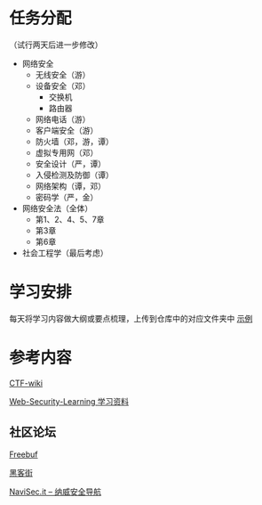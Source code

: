 # 任务分配

（试行两天后进一步修改）

* 网络安全
    * 无线安全（游）
    * 设备安全（邓）
        * 交换机
        * 路由器
    * 网络电话（游）
    * 客户端安全（游）
    * 防火墙（邓，游，谭）
    * 虚拟专用网（邓）
    * 安全设计（严，谭）
    * 入侵检测及防御（谭）
    * 网络架构（谭，邓）
    * 密码学（严，金）
* 网络安全法（全体）
    * 第1、2、4、5、7章
    * 第3章
    * 第6章
* 社会工程学（最后考虑）

# 学习安排

每天将学习内容做大纲或要点梳理，上传到仓库中的对应文件夹中
[示例](示例/README.md)

# 参考内容

[CTF-wiki](https://ctf-wiki.github.io/ctf-wiki/)

[Web-Security-Learning 学习资料](https://chybeta.github.io/2017/08/19/Web-Security-Learning/)

## 社区论坛
[Freebuf](http://www.freebuf.com/)

[黑客街](http://www.hackjie.com/)

[NaviSec.it – 纳威安全导航](https://navisec.it/)